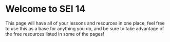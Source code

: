 # Welcome to SEI 14

This page will have all of your lessons and resources in one place, feel free to use this as a base for anything you do, and be sure to take advantage of the free resources listed in some of the pages!

